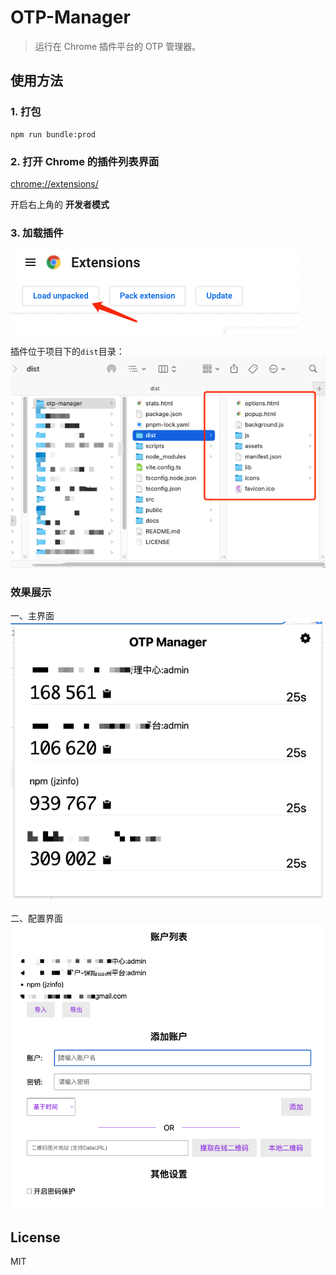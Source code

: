 # OTP-Manager

> 运行在 Chrome 插件平台的 OTP 管理器。

## 使用方法

### 1. 打包
```shell
npm run bundle:prod
```

### 2. 打开 Chrome 的插件列表界面
[chrome://extensions/](chrome://extensions/)

开启右上角的 **开发者模式**

### 3. 加载插件
![usage](docs/assets/usage_1.png)

插件位于项目下的`dist`目录：
![usage](docs/assets/usage_2.png)

### 效果展示

一、主界面
![popup page](docs/assets/popup.png)

二、配置界面
![options page](docs/assets/options.png)

## License
MIT
